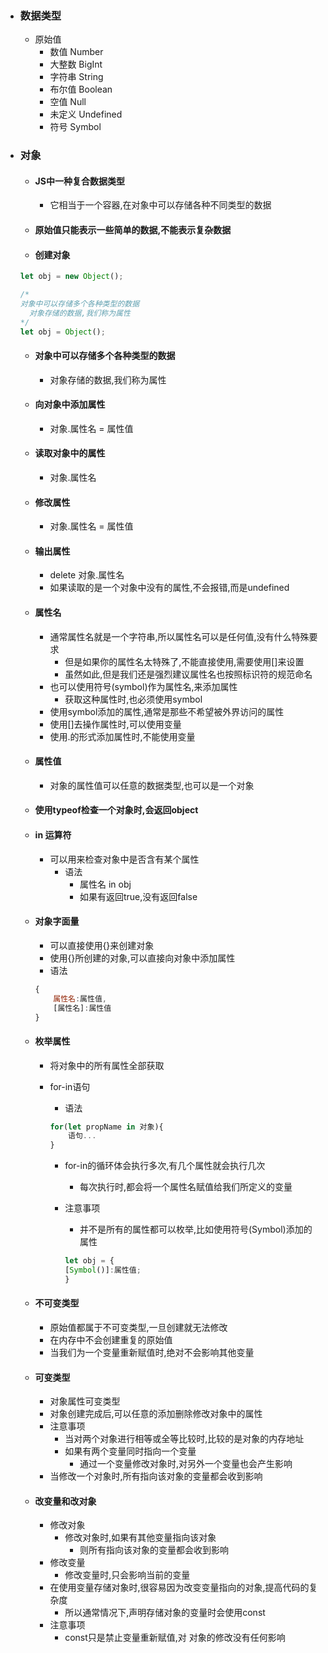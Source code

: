 - ### 数据类型

  - 原始值
    - 数值 Number
    - 大整数 BigInt
    - 字符串 String
    - 布尔值 Boolean
    - 空值 Null
    - 未定义 Undefined
    - 符号 Symbol

- ### 对象

  - #### JS中一种复合数据类型

    - 它相当于一个容器,在对象中可以存储各种不同类型的数据

  - #### 原始值只能表示一些简单的数据,不能表示复杂数据

  - #### 创建对象

  ```js
  let obj = new Object();
  
  /*
  对象中可以存储多个各种类型的数据
  	对象存储的数据,我们称为属性
  */
  let obj = Object();
  ```

  

  - #### 对象中可以存储多个各种类型的数据

    - 对象存储的数据,我们称为属性

  - #### 向对象中添加属性

    - 对象.属性名 = 属性值

  - #### 读取对象中的属性

    - 对象.属性名

  - #### 修改属性

    - 对象.属性名 = 属性值

  - #### 输出属性

    - delete 对象.属性名
    - 如果读取的是一个对象中没有的属性,不会报错,而是undefined

  - #### 属性名

    - 通常属性名就是一个字符串,所以属性名可以是任何值,没有什么特殊要求
      - 但是如果你的属性名太特殊了,不能直接使用,需要使用[]来设置
      - 虽然如此,但是我们还是强烈建议属性名也按照标识符的规范命名
    - 也可以使用符号(symbol)作为属性名,来添加属性
      - 获取这种属性时,也必须使用symbol
    - 使用symbol添加的属性,通常是那些不希望被外界访问的属性
    - 使用[]去操作属性时,可以使用变量
    - 使用.的形式添加属性时,不能使用变量

  - #### 属性值

    - 对象的属性值可以任意的数据类型,也可以是一个对象

  - #### 使用typeof检查一个对象时,会返回object

  - #### in 运算符 

    - 可以用来检查对象中是否含有某个属性
      - 语法 
        - 属性名 in obj
        - 如果有返回true,没有返回false

  - #### 对象字面量

    - 可以直接使用{}来创建对象
    - 使用{}所创建的对象,可以直接向对象中添加属性
    - 语法

    ```js
    {
        属性名:属性值,
        [属性名]:属性值
    }
    ```

  - #### 枚举属性

    - 将对象中的所有属性全部获取

    - for-in语句

      - 语法

      ```js
      for(let propName in 对象){
          语句...
      }
      ```

      - for-in的循环体会执行多次,有几个属性就会执行几次

        - 每次执行时,都会将一个属性名赋值给我们所定义的变量

      - 注意事项

        - 并不是所有的属性都可以枚举,比如使用符号(Symbol)添加的属性

        ```js
        let obj = {
        [Symbol()]:属性值;
        }
        ```

  - #### 不可变类型

    - 原始值都属于不可变类型,一旦创建就无法修改
    - 在内存中不会创建重复的原始值
    - 当我们为一个变量重新赋值时,绝对不会影响其他变量

  - #### 可变类型

    - 对象属性可变类型
    - 对象创建完成后,可以任意的添加删除修改对象中的属性
    - 注意事项
      - 当对两个对象进行相等或全等比较时,比较的是对象的内存地址
      - 如果有两个变量同时指向一个变量
        - 通过一个变量修改对象时,对另外一个变量也会产生影响
    - 当修改一个对象时,所有指向该对象的变量都会收到影响

  - #### 改变量和改对象

    - 修改对象
      - 修改对象时,如果有其他变量指向该对象
        - 则所有指向该对象的变量都会收到影响
    - 修改变量
      - 修改变量时,只会影响当前的变量
    - 在使用变量存储对象时,很容易因为改变变量指向的对象,提高代码的复杂度
      - 所以通常情况下,声明存储对象的变量时会使用const
    - 注意事项
      - const只是禁止变量重新赋值,对 对象的修改没有任何影响


